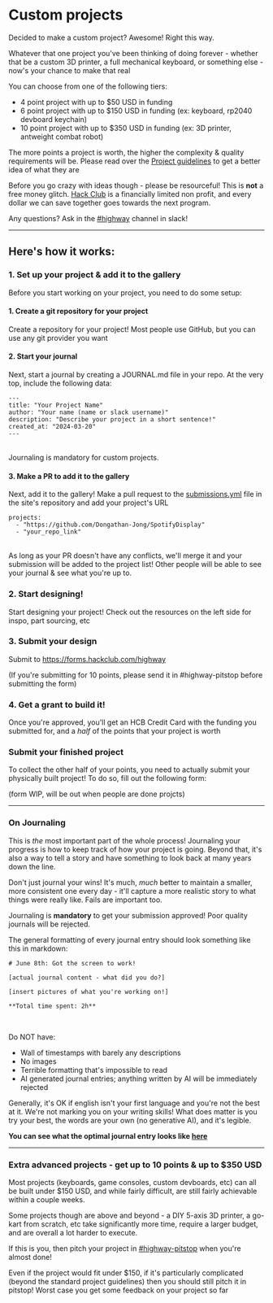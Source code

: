 # Custom projects

Decided to make a custom project? Awesome! Right this way.

Whatever that one project you've been thinking of doing forever - whether that be a custom 3D printer, a full mechanical keyboard, or something else - now's your chance to make that real

You can choose from one of the following tiers:

- 4 point project with up to $50 USD in funding
- 6 point project with up to $150 USD in funding (ex: keyboard, rp2040 devboard keychain)
- 10 point project with up to $350 USD in funding (ex: 3D printer, antweight combat robot)

The more points a project is worth, the higher the complexity & quality requirements will be. Please read over the [Project guidelines](/advanced/project-guidelines) to get a better idea of what they are

Before you go crazy with ideas though - please be resourceful! This is **not** a free money glitch. [Hack Club](https://hackclub.com) is a financially limited non profit, and every dollar we can save together goes towards the next program.

Any questions? Ask in the [#highway](https://hackclub.slack.com/archives/C08Q1H6D79B) channel in slack!


---

## Here's how it works:


### 1. Set up your project & add it to the gallery

Before you start working on your project, you need to do some setup:

#### 1. Create a git repository for your project

Create a repository for your project! Most people use GitHub, but you can use any git provider you want

#### 2. Start your journal

Next, start a journal by creating a JOURNAL.md file in your repo. At the very top, include the following data:

```
---
title: "Your Project Name"
author: "Your name (name or slack username)"
description: "Describe your project in a short sentence!"
created_at: "2024-03-20"
---
```
<br>
Journaling is mandatory for custom projects.

#### 3. Make a PR to add it to the gallery

Next, add it to the gallery! Make a pull request to the [submissions.yml](https://github.com/hackclub/highway/blob/main/submissions.yml) file in the site's repository and add your project's URL

```
projects:
  - "https://github.com/Dongathan-Jong/SpotifyDisplay"
  - "your_repo_link"
```
<br>
As long as your PR doesn't have any conflicts, we'll merge it and your submission will be added to the project list! Other people will be able to see your journal & see what you're up to.

### 2. Start designing!

Start designing your project! Check out the resources on the left side for inspo, part sourcing, etc


### 3. Submit your design

Submit to https://forms.hackclub.com/highway

(If you're submitting for 10 points, please send it in #highway-pitstop before submitting the form)

### 4. Get a grant to build it!

Once you're approved, you'll get an HCB Credit Card with the funding you submitted for, and a *half* of the points that your project is worth


### Submit your finished project

To collect the other half of your points, you need to actually submit your physically built project! To do so, fill out the following form:

(form WIP, will be out when people are done projcts)


---

### On Journaling

This is *the* most important part of the whole process! Journaling your progress is how to keep track of how your project is going. Beyond that, it's also a way to tell a story and have something to look back at many years down the line.

Don't just journal your wins! It's much, *much* better to maintain a smaller, more consistent one every day - it'll capture a more realistic story to what things were really like. Fails are important too.

Journaling is **mandatory** to get your submission approved! Poor quality journals will be rejected. 

The general formatting of every journal entry should look something like this in markdown:

```
# June 8th: Got the screen to work!

[actual journal content - what did you do?]

[insert pictures of what you're working on!]

**Total time spent: 2h**
```
<br>

Do NOT have:

- Wall of timestamps with barely any descriptions
- No images
- Terrible formatting that's impossible to read
- AI generated journal entries; anything written by AI will be immediately rejected

Generally, it's OK if english isn't your first language and you're not the best at it. We're not marking you on your writing skills! What does matter is you try your best, the words are your own (no generative AI), and it's legible.

**You can see what the optimal journal entry looks like [here](/advanced/example-journal)**

---

### Extra advanced projects - get up to 10 points & up to $350 USD

Most projects (keyboards, game consoles, custom devboards, etc) can all be built under $150 USD, and while fairly difficult, are still fairly achievable within a couple weeks.

Some projects though are above and beyond - a DIY 5-axis 3D printer, a go-kart from scratch, etc take significantly more time, require a larger budget, and are overall a lot harder to execute.

If this is you, then pitch your project in [#highway-pitstop](https://hackclub.slack.com/archives/C08S22XRYMU) when you're almost done!

Even if the project would fit under $150, if it's particularly complicated (beyond the standard project guidelines) then you should still pitch it in pitstop! Worst case you get some feedback on your project so far
